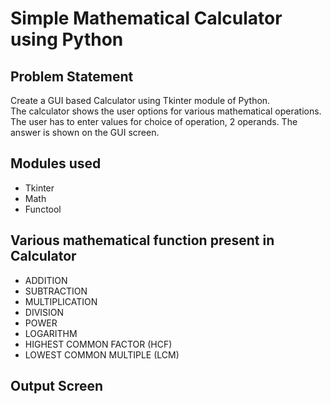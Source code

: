 # Simple Mathematical Calculator using Python
## Problem Statement
Create a GUI based Calculator using Tkinter module of Python.<br>
The calculator shows the user options for various mathematical operations. <br>
The user has to enter values for choice of operation, 2 operands. The answer is shown on the GUI screen.

## Modules used
- Tkinter
- Math
- Functool

## Various mathematical function present in Calculator
- ADDITION
- SUBTRACTION
- MULTIPLICATION
- DIVISION
- POWER
- LOGARITHM
- HIGHEST COMMON FACTOR (HCF)
- LOWEST COMMON MULTIPLE (LCM)

## Output Screen
